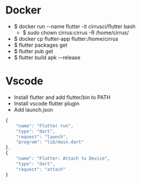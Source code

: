 Docker
=====
* $ docker run --name flutter -it cirrusci/flutter bash
    * $ sudo chown cirrus:cirrus -R /home/cirrus/
* $ docker cp flutter-app flutter:/home/cirrus
* $ flutter packages get
* $ flutter pub get
* $ flutter build apk --release

Vscode
=====
* Install flutter and add flutter/bin to PATH
* Install vscode flutter plugin
* Add launch.json
```js
{
    "name": "Flutter run",
    "type": "dart",
    "request": "launch",
    "program": "lib/main.dart"
},
{
    "name": "Flutter: Attach to Device",
    "type": "dart",
    "request": "attach"
}
```
